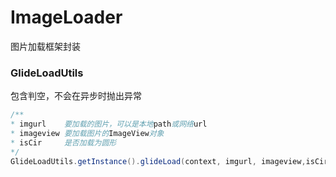 # ImageLoader
图片加载框架封装
### GlideLoadUtils
包含判空，不会在异步时抛出异常
```java
/**
* imgurl    要加载的图片，可以是本地path或网络url
* imageview 要加载图片的ImageView对象
* isCir     是否加载为圆形
*/
GlideLoadUtils.getInstance().glideLoad(context, imgurl, imageview,isCir)
```